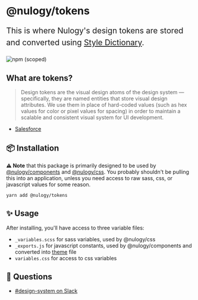 # @nulogy/tokens

<p style="font-size: 21px; line-height: 1.5;">This is where Nulogy's design tokens are stored and converted using <a href="https://amzn.github.io/style-dictionary">Style Dictionary</a>.</p>

![npm (scoped)](https://img.shields.io/npm/v/@nulogy/tokens.svg)

## What are tokens?

> Design tokens are the visual design atoms of the design system — specifically, they are named entities that store visual design attributes. We use them in place of hard-coded values (such as hex values for color or pixel values for spacing) in order to maintain a scalable and consistent visual system for UI development.

- [Salesforce](https://www.lightningdesignsystem.com/design-tokens/)

## 📦 Installation

**⚠️ Note** that this package is primarily designed to be used by [@nulogy/components](https://github.com/nulogy/design-system/tree/master/components) and [@nulogy/css](https://github.com/nulogy/design-system/tree/master/css). You probably shouldn't be pulling this into an application, unless you need access to raw sass, css, or javascript values for some reason.

`yarn add @nulogy/tokens`

## ✨ Usage

After installing, you'll have access to three variable files:

- `_variables.scss` for sass variables, used by @nulogy/css
- `_exports.js` for javascript constants, used by @nulogy/components and converted into [theme](asdasd) file
- `variables.css` for access to css variables

## 💬 Questions

- [#design-system on Slack](slack://channel?id=CBAFQ4X7X/)
